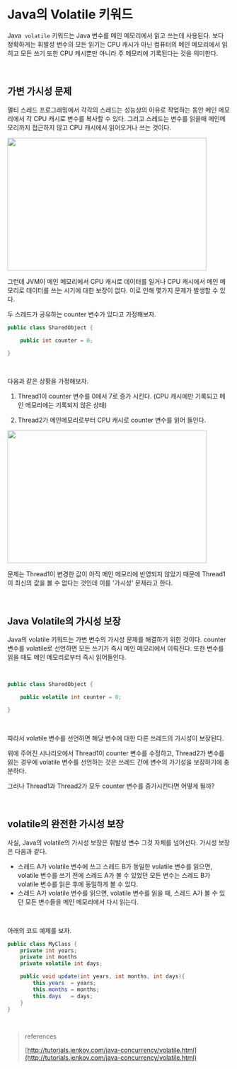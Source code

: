 # Java의 Volatile 키워드

Java  `volatile` 키워드는 Java 변수를 메인 메모리에서 읽고 쓰는데 사용된다. 보다 정확하게는 휘발성 변수의 모든 읽기는 CPU 캐시가 아닌 컴퓨터의 메인 메모리에서 읽히고 모든 쓰기 또한 CPU 캐시뿐만 아니라 주 메모리에 기록된다는 것을 의미한다. 

<br/>

## 가변 가시성 문제

멀티 스레드 프로그래밍에서 각각의 스레드는 성능상의 이유로 작업하는 동안 메인 메모리에서 각 CPU 캐시로 변수를 복사할 수 있다. 그리고 스레드는 변수를 읽을때 메인메모리까지 접근하지 않고 CPU 캐시에서 읽어오거나 쓰는 것이다. 

<img src="https://user-images.githubusercontent.com/52793122/137504819-a58c7ece-f258-44fd-bc6b-2396cae99e51.png"  width="450" height="300"/>

그런데 JVM이 메인 메모리에서 CPU 캐시로 데이터를 일거나 CPU 캐시에서 메인 메모리로 데이터를 쓰는 시기에 대한 보장이 없다. 이로 인해 몇가지 문제가 발생할 수 있다. 

두 스레드가 공유하는 counter 변수가 있다고 가정해보자. 

```java
public class SharedObject {

    public int counter = 0;

}
```
<br/>

다음과 같은 상황을 가정해보자. 

1) Thread1이 counter 변수를 0에서 7로 증가 시킨다.
    (CPU 캐시에만 기록되고 메인 메모리에는 기록되지 않은 상태)

2) Thread2가 메인메모리로부터 CPU 캐시로 counter 변수를 읽어 들인다.

<img src="https://user-images.githubusercontent.com/52793122/137504836-3de7bbf9-35c3-4908-a2cf-84f3420a36a1.png"  width="450" height="300"/>

<br/>

문제는 Thread1이 변경한 값이 아직 메인 메모리에 반영되지 않았기 때문에 Thread1이 최신의 값을 볼 수 없다는 것인데 이를 '가시성' 문제라고 한다. 

<br/>

## Java Volatile의 가시성 보장

Java의 volatile 키워드는 가변 변수의 가시성 문제를 해결하기 위한 것이다. counter 변수를 volatile로 선언하면 모든 쓰기가 즉시 메인 메모리에서 이뤄진다. 또한 변수를 읽을 때도 메인 메모리로부터 즉시 읽어들인다. 

<br/>

```java
public class SharedObject {

    public volatile int counter = 0;

}
```

<br/>

따라서 volatile 변수를 선언하면 해당 변수에 대한 다른 쓰레드의 가시성이 보장된다. 

위에 주어진 시나리오에서 Thread1이 counter 변수를 수정하고, Thread2가 변수를 읽는 경우에 volatile 변수를 선언하는 것은 쓰레드 간에 변수의 가기성을 보장하기에 충분하다. 

그러나 Thread1과 Thread2가 모두 counter 변수를 증가시킨다면 어떻게 될까? 

<br/>

## volatile의 완전한 가시성 보장

사실, Java의 volatile의 가시성 보장은 휘발성 변수 그것 자체를 넘어선다. 가시성 보장은 다음과 같다. 

- 스레드 A가 volatile 변수에 쓰고 스레드 B가 동일한 volatile 변수를 읽으면, volatile 변수를 쓰기 전에 스레드 A가 볼 수 있었던 모든 변수는 스레드 B가 volatile 변수를 읽은 후에 동일하게 볼 수 있다.
- 스레드 A가 volatile 변수를 읽으면, volatile 변수를 읽을 때, 스레드 A가 볼 수 있던 모든 변수들을 메인 메모리에서 다시 읽는다.

<br/>

아래의 코드 예제를 보자.

```java
public class MyClass {
    private int years;
    private int months
    private volatile int days;

    public void update(int years, int months, int days){
        this.years  = years;
        this.months = months;
        this.days   = days;
    }
}
```
<br/>

> references <p/>
> [http://tutorials.jenkov.com/java-concurrency/volatile.html](http://tutorials.jenkov.com/java-concurrency/volatile.html)
